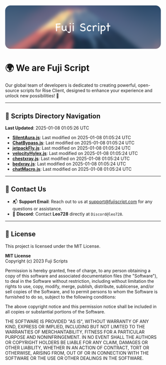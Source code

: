 ![Banner](.github/b.webp)

# 🌍 **We are Fuji Script**

Our global team of developers is dedicated to creating powerful, open-source scripts for Rise Client, designed to enhance your experience and unlock new possibilities! 🌟

---
<!-- SCRIPTS_NAVIGATION_START -->
## 📂 **Scripts Directory Navigation**

**Last Updated**: 2025-01-08 01:05:26 UTC

- **[SilentAura.js](scripts/SilentAura.js)**: Last modified on 2025-01-08 01:05:24 UTC
- **[ChatBypass.js](scripts/ChatBypass.js)**: Last modified on 2025-01-08 01:05:24 UTC
- **[jetpackFly.js](scripts/jetpackFly.js)**: Last modified on 2025-01-08 01:05:24 UTC
- **[velocityHylex.js](scripts/velocityHylex.js)**: Last modified on 2025-01-08 01:05:24 UTC
- **[chestxray.js](scripts/chestxray.js)**: Last modified on 2025-01-08 01:05:24 UTC
- **[bedxray.js](scripts/bedxray.js)**: Last modified on 2025-01-08 01:05:24 UTC
- **[chatMacro.js](scripts/chatMacro.js)**: Last modified on 2025-01-08 01:05:24 UTC

<!-- SCRIPTS_NAVIGATION_END -->

---

## 💬 **Contact Us**  
- 📬 **Support Email**: Reach out to us at [support@fujiscript.com](mailto:support@fujiscript.com) for any questions or assistance.  
- 💬 **Discord**: Contact **Leo728** directly at `Discord@leo728`.

---

## 📜 **License**

This project is licensed under the MIT License.  

**MIT License**  
Copyright (c) 2023 Fuji Scripts  

Permission is hereby granted, free of charge, to any person obtaining a copy of this software and associated documentation files (the "Software"), to deal in the Software without restriction, including without limitation the rights to use, copy, modify, merge, publish, distribute, sublicense, and/or sell copies of the Software, and to permit persons to whom the Software is furnished to do so, subject to the following conditions:  

The above copyright notice and this permission notice shall be included in all copies or substantial portions of the Software.  

THE SOFTWARE IS PROVIDED "AS IS", WITHOUT WARRANTY OF ANY KIND, EXPRESS OR IMPLIED, INCLUDING BUT NOT LIMITED TO THE WARRANTIES OF MERCHANTABILITY, FITNESS FOR A PARTICULAR PURPOSE AND NONINFRINGEMENT. IN NO EVENT SHALL THE AUTHORS OR COPYRIGHT HOLDERS BE LIABLE FOR ANY CLAIM, DAMAGES OR OTHER LIABILITY, WHETHER IN AN ACTION OF CONTRACT, TORT OR OTHERWISE, ARISING FROM, OUT OF OR IN CONNECTION WITH THE SOFTWARE OR THE USE OR OTHER DEALINGS IN THE SOFTWARE.  
